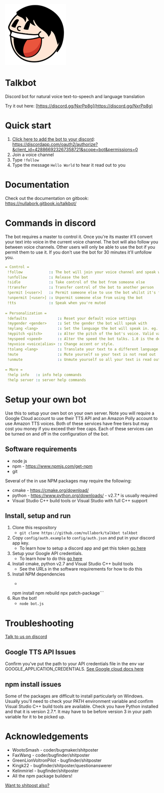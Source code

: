 [logo]: https://raw.githubusercontent.com/nullabork/artwork/master/talkbot/face/png/face_200.png "Talkbot"
![alt text](https://raw.githubusercontent.com/nullabork/artwork/master/talkbot/face/png/face_200.png "Talkbot")
# Talkbot
Discord bot for natural voice text-to-speech and language translation


Try it out here: [https://discord.gg/NxrPp8g](https://discord.gg/NxrPp8g)


# Quick start 

1. [Click here to add the bot to your discord](https://discordapp.com/oauth2/authorize?&client_id=428866923267358721&scope=bot&permissions=0): https://discordapp.com/oauth2/authorize?&client_id=428866923267358721&scope=bot&permissions=0
2. Join a voice channel
3. Type `!follow`
4. Type the message `Hello World` to hear it read out to you

# Documentation

Check out the documentation on gitbook: https://nullabork.gitbook.io/talkbot/

# Commands in discord
The bot requires a master to control it. Once you're its master it'll convert your text into voice in the current voice channel. The bot will also follow you between voice channels. Other users will only be able to use the bot if you permit them to use it. If you don't use the bot for 30 minutes it'll unfollow you.
```yaml
= Control =
 !follow            :: The bot will join your voice channel and speak what you write
 !unfollow          :: Release the bot
 !sidle             :: Take control of the bot from someone else
 !transfer          :: Transfer control of the bot to another person
 !permit [<user>]   :: Permit someone else to use the bot whilst it's following you
 !unpermit [<user>] :: Unpermit someone else from using the bot
 !tts               :: Speak when you're muted 

= Personalization =
 !defaults              :: Reset your default voice settings
 !mygender <gender>     :: Set the gender the bot will speak with
 !mylang <lang>         :: Set the language the bot will speak in. eg. en-AU, gb, en-US, fr, jp etc.
 !mypitch <pitch>       :: Alter the pitch of the bot's voice. Valid values are -20 to 20
 !myspeed <speed>       :: Alter the speed the bot talks. 1.0 is the default. Valid values are 0.25 to 4.0
 !myvoice <voice|alias> :: Change accent or style.
 !tolang <lang>         :: Translate your text to a different language eg. en, fr, jp, de etc.
 !mute                  :: Mute yourself so your text is not read out
 !unmute                :: Unmute yourself so all your text is read out

= More =
 !help info   :: info help commands
 !help server :: server help commands
```
# Setup your own bot
Use this to setup your own bot on your own server. 
Note you will require a Google Cloud account to use their TTS API and an Amazon Polly account to use Amazon TTS voices.
Both of these services have free tiers but may cost you money if you exceed their free caps. 
Each of these services can be turned on and off in the configuration of the bot.

## Software requirements
- node js 
- npm - https://www.npmjs.com/get-npm
- git 

Several of the in use NPM packages may require the following:
- cmake - https://cmake.org/download/
- python - https://www.python.org/downloads/ - v2.7.* is usually required
- Visual Studio C++ build tools or Visual Studio with full C++ support

## Install, setup and run
1. Clone this respository 
    * `git clone https://github.com/nullabork/talkbot talkbot`  
2. Copy `config/auth.example` to `config/auth.json` and put in your discord app key. 
    * To learn how to setup a discord app and get this token [go here](https://github.com/reactiflux/discord-irc/wiki/Creating-a-discord-bot-&-getting-a-token)
3. Setup your Google API credentials. 
    * To learn how to do this [go here](https://cloud.google.com/text-to-speech/docs/quickstart-client-libraries)
4. Install cmake, python v2.7 and Visual Studio C++ build tools 
    * See the URLs in the software requirements for how to do this
5. Install NPM dependencies
    * ```
    npm install
    npm rebuild
    npx patch-package```
6. Run the bot! 
    * `node bot.js`

# Troubleshooting 

[Talk to us on discord](https://discord.gg/NxrPp8g)

## Google TTS API Issues

Confirm you've put the path to your API credentials file in the env var GOOGLE_APPLICATION_CREDENTIALS. [See Google cloud docs here](https://cloud.google.com/text-to-speech/docs/quickstart-client-libraries) 

## npm install issues

Some of the packages are difficult to install particularly on Windows.
Usually you'll need to check your PATH environment variable and confirm Visual Studio C++ build tools are available.
Check you have Python installed and that it is version 2.7.*. It may have to be before version 3 in your path variable for it to be picked up.

# Acknowledgements
* WootoSmash - coder/bugmaker/shitposter
* FaxWang - coder/bugfinder/shitposter
* GreenLionVoltronPilot - bugfinder/shitposter
* Kingk22 - bugfinder/shitposter/questionanswerer
* Kelinmiriel - bugfinder/shitposter
* All the npm package builders! 

[Want to shitpost also?](https://discord.gg/NxrPp8g)
